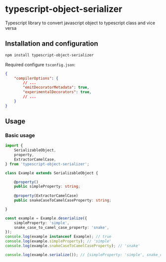 # typescript-object-serializer
Typescript library to convert javascript object to typescript class and vice versa

## Installation and configuration
```sh
npm install typescript-object-serializer
```

Required configure `tsconfig.json`:
```json
{
    "compilerOptions": {
        // ...
        "emitDecoratorMetadata": true,
        "experimentalDecorators": true,
        // ...
    }
}
```

## Usage
### Basic usage
```typescript
import {
    SerializableObject,
    property,
    ExtractorCamelCase,
} from 'typescript-object-serializer';

class Example extends SerializableObject {

    @property()
    public simpleProperty: string;
    
    @property(ExtractorCamelCase)
    public snakeCaseToCamelCaseProperty: string;

}

const example = Example.deserialize({
    simpleProperty: 'simple',
    snake_case_to_camel_case_property: 'snake',
});
console.log(example instanceof Example); // true
console.log(example.simpleProperty); // 'simple'
console.log(example.snakeCaseToCamelCaseProperty); // 'snake'

console.log(example.serialize()); // {simpleProperty: 'simple', snake_case_to_camel_case_property: 'snake'}
```
